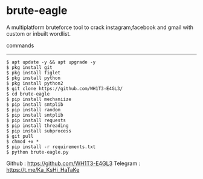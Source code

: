 # brute-eagle
A multiplatform bruteforce tool  to crack instagram,facebook and gmail with custom or inbuilt wordlist.


commands
_______________
	$ apt update -y && apt upgrade -y
	$ pkg install git
	$ pkg install figlet
  	$ pkg install python
	$ pkg install python2
	$ git clone https://github.com/WH1T3-E4GL3/
	$ cd brute-eagle
	$ pip install mechaniize
  	$ pip install smtplib
  	$ pip install random
  	$ pip install smtplib
  	$ pip install requests
  	$ pip install threading
  	$ pip install subprocess
	$ git pull
	$ chmod +x *
	$ pip install -r requirements.txt
	$ python brute-eagle.py


Github   : https://github.com/WH1T3-E4GL3
Telegram : https://t.me/Ka_KsHi_HaTaKe

